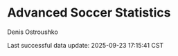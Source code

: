 # Advanced Soccer Statistics
Denis Ostroushko

<!-- gfm -->

Last successful data update: 2025-09-23 17:15:41 CST
